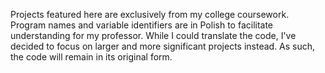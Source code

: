 Projects featured here are exclusively from my college coursework. Program names and variable identifiers are in Polish to facilitate understanding for my professor. 
While I could translate the code, I've decided to focus on larger and more significant projects instead. As such, the code will remain in its original form.
